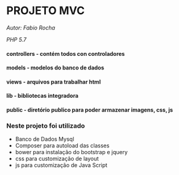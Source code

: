 # PROJETO MVC

*Autor: Fabio Rocha*

*PHP 5.7*

#### controllers - contém todos con controladores
#### models - modelos do banco de dados
#### views - arquivos para trabalhar html
#### lib - bibliotecas integradora 
#### public - diretório publico para poder armazenar imagens, css, js


### Neste projeto foi utilizado
 
 * Banco de Dados Mysql
 * Composer para autoload das classes
 * bower para instalação do bootstrap e jquery
 * css para customização de layout
 * js para customização de Java Script

